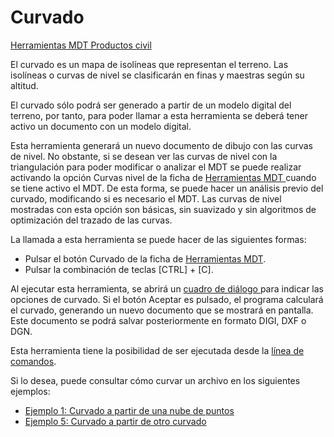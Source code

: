# Curvado

[Herramientas MDT Productos civil](../fichas-de-herramientas/untitled-249/untitled-261.md)

El curvado es un mapa de isolíneas que representan el terreno. Las isolíneas o curvas de nivel se clasificarán en finas y maestras según su altitud.

El curvado sólo podrá ser generado a partir de un modelo digital del terreno, por tanto, para poder llamar a esta herramienta se deberá tener activo un documento con un modelo digital.

Esta herramienta generará un nuevo documento de dibujo con las curvas de nivel. No obstante, si se desean ver las curvas de nivel con la triangulación para poder modificar o analizar el MDT se puede realizar activando la opción  Curvas nivel de la ficha de [Herramientas MDT ](../fichas-de-herramientas/untitled-249/)cuando se tiene activo el MDT. De esta forma, se puede hacer un análisis previo del curvado, modificando si es necesario el MDT. Las curvas de nivel mostradas con esta opción son básicas, sin suavizado y sin algoritmos de optimización del trazado de las curvas.

La llamada a esta herramienta se puede hacer de las siguientes formas:

* Pulsar el botón  Curvado de la ficha de [Herramientas MDT](../fichas-de-herramientas/untitled-249/).
* Pulsar la combinación de teclas \[CTRL\] + \[C\].

Al ejecutar esta herramienta, se abrirá un [cuadro de diálogo ](../herramientas-mdt/untitled-93/)para indicar las opciones de curvado. Si el botón Aceptar es pulsado, el programa calculará el curvado, generando un nuevo documento que se mostrará en pantalla. Este documento se podrá salvar posteriormente en formato DIGI, DXF o DGN.

Esta herramienta tiene la posibilidad de ser ejecutada desde la [línea de comandos](../untitled-277/untitled-218.md).

Si lo desea, puede consultar cómo curvar un archivo en los siguientes ejemplos:

* [Ejemplo 1: Curvado a partir de una nube de puntos](../untitled-242/untitled-237.md)
* [Ejemplo 5: Curvado a partir de otro curvado](../untitled-242/untitled-241.md)

